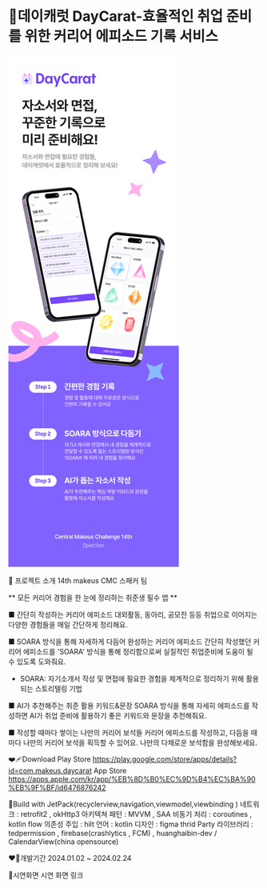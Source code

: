 # 💎데이캐럿 DayCarat-효율적인 취업 준비를 위한 커리어 에피소드 기록 서비스
![image1](./image/image.png)

💎 프로젝트 소개
14th makeus CMC 스패커 팀 

** 모든 커리어 경험을 한 눈에 정리하는 취준생 필수 앱 **

■ 간단히 작성하는 커리어 에피소드
대외활동, 동아리, 공모전 등등 취업으로 이어지는 다양한 경험들을 매일 간단하게 정리해요.

■ SOARA 방식을 통해 자세하게 다듬어 완성하는 커리어 에피소드
간단히 작성했던 커리어 에피소드를 'SOARA' 방식을 통해 정리함으로써 실질적인 취업준비에 도움이 될 수 있도록 도와줘요.

* SOARA: 자기소개서 작성 및 면접에 필요한 경험을 체계적으로 정리하기 위해 활용되는 스토리텔링 기법

■ AI가 추천해주는 취준 활용 키워드&문장
SOARA 방식을 통해 자세히 에피소드를 작성하면 AI가 취업 준비에 활용하기 좋은 키워드와 문장을 추천해줘요.

■ 작성할 때마다 쌓이는 나만의 커리어 보석들
커리어 에피소드를 작성하고, 다듬을 때마다 나만의 커리어 보석을 획득할 수 있어요. 
나만의 다채로운 보석함을 완성해보세요.

❤‍🩹Download
Play Store https://play.google.com/store/apps/details?id=com.makeus.daycarat
App Store https://apps.apple.com/kr/app/%EB%8D%B0%EC%9D%B4%EC%BA%90%EB%9F%BF/id6476876242

🩻Build with
JetPack(recyclerview,navigation,viewmodel,viewbinding )
네트워크 : retrofit2 , okHttp3
아키텍쳐 패턴 : MVVM , SAA
비동기 처리 : coroutines , kotlin flow
의존성 주입 : hilt
언어 : kotlin
디자인 : figma
thrid Party 라이브러리 : tedpermission , firebase(crashlytics , FCM) , huanghaibin-dev / CalendarView(china opensource) 

❤️‍🔥개발기간
2024.01.02 ~ 2024.02.24

🪸시연화면
시연 화면 링크
